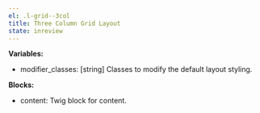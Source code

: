 ```yaml
---
el: .l-grid--3col
title: Three Column Grid Layout
state: inreview
---
```


__Variables:__
* modifier_classes: [string] Classes to modify the default layout styling.

__Blocks:__
* content: Twig block for content.
